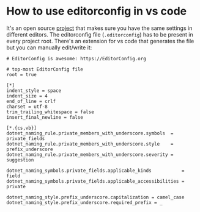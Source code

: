 # How to use editorconfig in vs code
It's an open source [project](https://editorconfig.org/) that makes sure you have the same settings in different editors. The editorconfig file (`.editorconfig`) has to be present in every project root. There's an extension for vs code that generates the file but you can manually edit/write it:
```config
# EditorConfig is awesome: https://EditorConfig.org

# top-most EditorConfig file
root = true

[*]
indent_style = space
indent_size = 4
end_of_line = crlf
charset = utf-8
trim_trailing_whitespace = false
insert_final_newline = false

[*.{cs,vb}]
dotnet_naming_rule.private_members_with_underscore.symbols  = private_fields
dotnet_naming_rule.private_members_with_underscore.style    = prefix_underscore
dotnet_naming_rule.private_members_with_underscore.severity = suggestion
 
dotnet_naming_symbols.private_fields.applicable_kinds           = field
dotnet_naming_symbols.private_fields.applicable_accessibilities = private
 
dotnet_naming_style.prefix_underscore.capitalization = camel_case
dotnet_naming_style.prefix_underscore.required_prefix = _
```